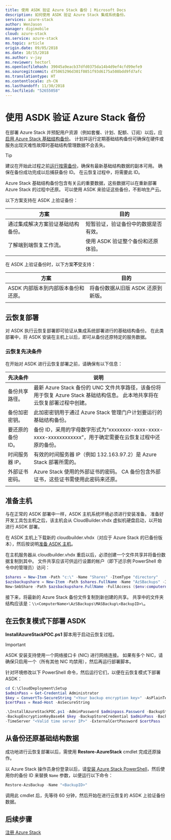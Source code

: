 ```yaml
---
title: 使用 ASDK 验证 Azure Stack 备份 | Microsoft Docs
description: 如何使用 ASDK 验证 Azure Stack 集成系统备份。
services: azure-stack
author: WenJason
manager: digimobile
cloud: azure-stack
ms.service: azure-stack
ms.topic: article
origin.date: 09/05/2018
ms.date: 10/15/2018
ms.author: v-jay
ms.reviewer: hectorl
ms.openlocfilehash: 39045a9eacb37dfd0375da14b4d9ef4cfd99efe9
ms.sourcegitcommit: d75065296d301f0851f93d6175a508bdd9fd7afc
ms.translationtype: HT
ms.contentlocale: zh-CN
ms.lasthandoff: 11/30/2018
ms.locfileid: "52655058"
---
```

# <a name="use-the-asdk-to-validate-an-azure-stack-backup"></a>使用 ASDK 验证 Azure Stack 备份
在部署 Azure Stack 并预配用户资源（例如套餐、计划、配额、订阅）以后，应[启用 Azure Stack 基础结构备份](..\azure-stack-backup-enable-backup-console.md)。 计划并运行定期基础结构备份可确保在硬件或服务出现灾难性故障时基础结构管理数据不会丢失。

> [!TIP]
> 建议在开始此过程之前[运行按需备份](..\azure-stack-backup-back-up-azure-stack.md)，确保有最新基础结构数据的副本可用。 确保在备份成功完成以后捕获备份 ID。 在云恢复过程中，将需要此 ID。 

Azure Stack 基础结构备份包含有关云的重要数据，这些数据可以在重新部署 Azure Stack 的过程中还原。 可以使用 ASDK 来验证这些备份，不影响生产云。 

以下方案支持在 ASDK 上验证备份：

|方案|目的|
|-----|-----|
|通过集成解决方案验证基础结构备份。|短暂验证，验证备份中的数据是否有效。|
|了解端到端恢复工作流。|使用 ASDK 验证整个备份和还原体验。|
|     |     |

在 ASDK 上验证备份时，以下方案**不**受支持：

|方案|目的|
|-----|-----|
|ASDK 内部版本到内部版本备份和还原。|将备份数据从旧版 ASDK 还原到新版。|
|     |     |


## <a name="cloud-recovery-deployment"></a>云恢复部署
对 ASDK 执行云恢复部署即可验证从集成系统部署进行的基础结构备份。 在此类部署中，将 ASDK 安装在主机上以后，即可从备份还原特定的服务数据。



### <a name="cloud-recovery-prerequisites"></a>云恢复先决条件
在开始对 ASDK 进行云恢复部署之前，请确保有以下信息：

|先决条件|说明|
|-----|-----|
|备份共享路径。|最新 Azure Stack 备份的 UNC 文件共享路径，该备份将用于恢复 Azure Stack 基础结构信息。 此本地共享将在云恢复部署过程中创建。|
|备份加密密钥。|此加密密钥用于通过 Azure Stack 管理门户计划要运行的基础结构备份。|
|要还原的备份 ID。|备份 ID，采用的字母数字形式为“xxxxxxxx-xxxx-xxxx-xxxx-xxxxxxxxxxxx”，用于确定需要在云恢复过程中还原的备份。|
|时间服务器 IP。|有效的时间服务器 IP（例如 132.163.97.2）是 Azure Stack 部署所需的。|
|外部证书密码。|Azure Stack 使用的外部证书的密码。 CA 备份包含外部证书，这些证书需使用此密码来还原。|
|     |     | 

## <a name="prepare-the-host-computer"></a>准备主机 
与在正常的 ASDK 部署中一样，ASDK 主机系统环境必须进行安装准备。 准备好开发工具包主机之后，该主机会从 CloudBuilder.vhdx 虚拟机硬盘启动，以开始进行 ASDK 部署。

在 ASDK 主机上下载新的 cloudbuilder.vhdx（对应于 Azure Stack 的已备份版本），然后按说明[准备 ASDK 主机](asdk-prepare-host.md)。

在主机服务器从 cloudbuilder.vhdx 重启以后，必须创建一个文件共享并将备份数据复制到其中。 文件共享应该可供运行设置的帐户（即下述示例 PowerShell 命令中的管理员）访问： 

```powershell
$shares = New-Item -Path "c:\" -Name "Shares" -ItemType "directory"
$azsbackupshare = New-Item -Path $shares.FullName -Name "AzSBackups" -ItemType "directory"
New-SmbShare -Path $azsbackupshare.FullName -FullAccess ($env:computername + "\Administrator")  -Name "AzSBackups"
```

接下来，将最新的 Azure Stack 备份文件复制到新创建的共享。 共享中的文件夹结构应该是：`\\<ComputerName>\AzSBackups\MASBackup\<BackupID>\`。

## <a name="deploy-the-asdk-in-cloud-recovery-mode"></a>在云恢复模式下部署 ASDK
**InstallAzureStackPOC.ps1** 脚本用于启动云恢复过程。 

> [!IMPORTANT]
> ASDK 安装支持使用一个网络接口卡 (NIC) 进行网络连接。 如果有多个 NIC，请确保只启用一个（所有其他 NIC 均禁用），然后再运行部署脚本。

针对环境修改以下 PowerShell 命令，然后运行它们，以便在云恢复模式下部署 ASDK：

```powershell
cd C:\CloudDeployment\Setup     
$adminPass = Get-Credential Administrator
$key = ConvertTo-SecureString "<Your backup encryption key>" -AsPlainText -Force ` 
$certPass = Read-Host -AsSecureString  

.\InstallAzureStackPOC.ps1 -AdminPassword $adminpass.Password -BackupStorePath ("\\" + $env:COMPUTERNAME + "\AzSBackups") `
-BackupEncryptionKeyBase64 $key -BackupStoreCredential $adminPass -BackupId "<Backup ID to restore>" `
-TimeServer "<Valid time server IP>" -ExternalCertPassword $certPass
```

## <a name="restore-infrastructure-data-from-backup"></a>从备份还原基础结构数据
成功地进行云恢复部署以后，需使用 **Restore-AzureStack** cmdlet 完成还原操作。 

以 Azure Stack 操作员身份登录以后，请[安装 Azure Stack PowerShell](asdk-post-deploy.md#install-azure-stack-powershell)，然后使用你的备份 ID 来替换 `Name` 参数，以便运行以下命令：

```powershell
Restore-AzsBackup -Name "<BackupID>"
```
调用此 cmdlet 后，先等待 60 分钟，然后开始在进行云恢复的 ASDK 上验证备份数据。

## <a name="next-steps"></a>后续步骤
[注册 Azure Stack](asdk-register.md)

